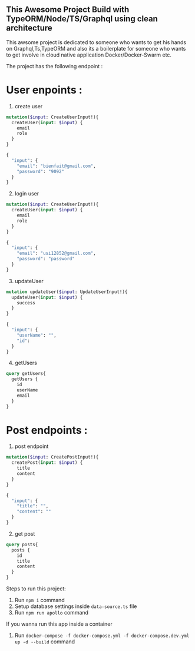 ## This Awesome Project Build with TypeORM/Node/TS/Graphql using clean architecture


This  awsome project is dedicated to someone who wants to get his hands on Graphql,Ts,TypeORM and also its a boilerplate for someone who wants to get involve in cloud native application Docker/Docker-Swarm etc.

The project has the following endpoint :

# User enpoints :

1. create user


```graphql
mutation($input: CreateUserInput!){
  createUser(input: $input) {
    email
    role
  }
}

{
  "input": {
    "email": "bienfait@gmail.com",
    "password": "9092"
  }
}

```


2. login user


```graphql
mutation($input: CreateUserInput!){
  createUser(input: $input) {
    email
    role
  }
}

{
  "input": {
    "email": "usi12852@gmail.com",
    "password": "password"
  }
}

```




3. updateUser

```graphql
mutation updateUser($input: UpdateUserInput!){
  updateUser(input: $input) {
    success
  }
}

{
  "input": {
    "userName": "",
    "id": 
  }
}

```

4. getUsers

```graphql
query getUsers{
  getUsers {
    id
    userName
    email
  }
}

```




# Post endpoints :

1. post endpoint


```graphql
mutation($input: CreatePostInput!){
  createPost(input: $input) {
    title
    content
  }
}

{
  "input": {
    "title": "",
    "content": ""
  }
}

```
2. get post


```graphql
query posts{
  posts {
    id
    title
    content
  }
}

```


Steps to run this project:

1. Run `npm i` command
2. Setup database settings inside `data-source.ts` file
3. Run `npm run apollo` command

If you wanna run this app inside a container

1. Run `docker-compose -f docker-compose.yml -f docker-compose.dev.yml up -d --build` command


